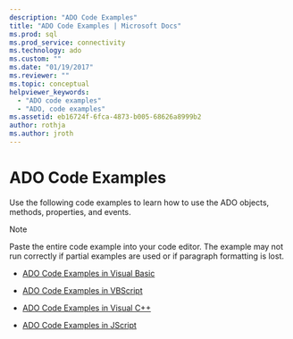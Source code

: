 ```yaml
---
description: "ADO Code Examples"
title: "ADO Code Examples | Microsoft Docs"
ms.prod: sql
ms.prod_service: connectivity
ms.technology: ado
ms.custom: ""
ms.date: "01/19/2017"
ms.reviewer: ""
ms.topic: conceptual
helpviewer_keywords: 
  - "ADO code examples"
  - "ADO, code examples"
ms.assetid: eb16724f-6fca-4873-b005-68626a8999b2
author: rothja
ms.author: jroth
---
```

# ADO Code Examples
Use the following code examples to learn how to use the ADO objects, methods, properties, and events.  
  
> [!NOTE]
>  Paste the entire code example into your code editor. The example may not run correctly if partial examples are used or if paragraph formatting is lost.  
  
-   [ADO Code Examples in Visual Basic](./ado-code-examples-in-visual-basic.md)  
  
-   [ADO Code Examples in VBScript](./ado-code-examples-vbscript.md)  
  
-   [ADO Code Examples in Visual C++](./ado-code-examples-in-visual-c.md)  
  
-   [ADO Code Examples in JScript](./ado-code-examples-in-microsoft-jscript.md)